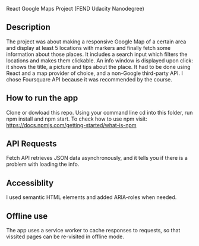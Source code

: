 ﻿React Google Maps Project (FEND Udacity Nanodegree)

## Description

The project was about making a responsive Google Map of a certain area and display at least 5 locations with markers and finally fetch some information about those places. It includes a search input which filters the locations and makes them clickable. An info window is displayed upon click: it shows the title, a picture and tips about the place. It had to be done using React and a map provider of choice, and a non-Google third-party API. I chose Foursquare API because it was recommended by the course. 

## How to run the app

Clone or dowload this repo. Using your command line cd into this folder, run npm install and npm start. To check how to use npm visit: https://docs.npmjs.com/getting-started/what-is-npm 

## API Requests 

Fetch API retrieves JSON data asynchronously, and it tells you if there is a problem with loading the info. 

## Accessiblity

I used semantic HTML elements and added ARIA-roles when needed. 

## Offline use

The app uses a service worker to cache responses to requests, so that vissited pages can be re-visited in offline mode. 

